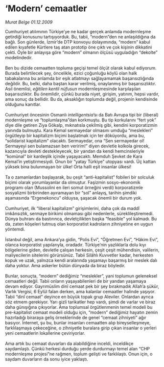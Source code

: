 # ‘Modern’ cemaatler

*Murat Belge 01.12.2009*

<div class="taraf_structure_2col_1zq">
<div class="margen_n">



 <p>Cumhuriyet atılımının Türkiye’ye ne kadar gerçek anlamda modernleşme getirdiği konusunu tartışıyorduk. Bu, tabii, “modern”den ne anlaşıldığına da bağlı. Son günlerde, İzmir’de DTP konvoyu dolayımında, “modern” kabul edilen kıyafetle Kürtlere taş atan prototip öne çıktı ve çok kişinin dikkatini çekti. Öyle bir anlayışa göre “modern” olmanın ölçüsü uyguladığın “dekolte” modelindedir. <br/><br/>Ben bu dizide cemaatten topluma geçişi temel ölçüt olarak kabul ediyorum. Burada belirtilecek şey, öncelikle, ezici çoğunluğu köylü olan halk tabakalarına bu anlamda bir eşik atlatmayı sağlayamamak başarısızlığında değildir. Bu, belki, daha baştan karar verilmiş, onaylanmış bir başarısızlıktır. Asıl önemlisi, <i>eğitilen kentli nüfusun</i> modernleşmesinde karşılaşılan başarısızlıktır. Bu önemlidir, çünkü burada niyet, girişim, yatırım, hepsi vardır, ama sonuç da bellidir. Bu da, aksaklığın toplumda değil, projenin kendisinde olduğunu kanıtlar. <br/><br/>Cumhuriyet öncesinin Osmanlı <i>intelligentsia</i>’sı da Batı Avrupa tipi bir (liberal) modernleşme ve “toplumlaşma”dan korkmuştu. Bu tip korkularını “fert yok” diye dile getiren Ziya Gökalp, mıknatısla çekilmiş gibi, kendini korporatizmin yanında bulmuştu. Kara Kemal sermayedar olmasını umduğu “meslekleri” örgütleyip bir kapitalizm biçimi başlatmak için ter döküyordu, ama bu, “solidarist kapitalizm” olacaktı. Sermayedar, ona “Sen sermayedar ol! Sermayeyi sen bulamazsan ben veririm!” diyen devletle kolkola girecek, kazancıyla devleti destekleyecek, bir yandan da kendi hemcinsleriyle “komünal” bir kardeşlik içinde yaşayacaktı. Memduh Şevket de Kara Kemal’in yetiştirmesiydi. Onun bir “yatay Türkiye” utopyası vardı. Üç kattan yüksek bina bulunmayan bir ülke! Orta halli eşit insanlar ülkesi! <br/><br/>Ta o zamanlardan başlayarak, bu çeşit “anti-kapitalist” fobileri bir solculuk biçimi olarak yorumlayanlar da olmuştur. Faşizmin sosyo-ekonomik programı olan (Mussolini en ileri somut örneğini verdi) korporatizmle sosyalizmi birbirinden ayıramayan bir “sol” anlayış, tarihin şimdiki aşamasında “Ergenekoncu” olduysa, şaşacak önemli bir durum yok. <br/><br/>Cumhuriyet, ilk “liberal kapitalizm” girişimlerini, daha çok da maddî imkânsızlık, sermaye birikimi olmaması gibi nedenlerle, süreklileştiremedi. Dünya buhranı da bastırınca, devletçilikten başka “feasible” yol kalmadı. Bu da, zaten köşeleri tutmuş olan korporatist kadroların zihniyetine en uygun yöntemdi. <br/><br/>İstanbul değil, ama Ankara’ya gidin, “Polis Evi”, “Öğretmen Evi”, “Hâkim Evi”, olanca korporatist yapılarıyla, oradadır. Türkiye’nin yazlıklarla dolu kıyı bölgelerine giden, devletle çalışan herkesin, çeşit çeşit mühendisin, valilerin, maliyecilerin sitelerini görürsünüz. Tabii Silâhlı Kuvvetler kadar, herkesten kopuk ve uzak, yalnızca kendi aralarında yaşamayı başarmış bir meslek dalı daha yoktur. Ama askerler bütün dünyada da biraz böyledir. <br/><br/>Bunlar, sonuçta, “modern” dediğimiz “meslekler”, yani toplumun geleneksel cemaatleri değil. Tabii onların yaşayabilenleri de bir yandan yaşamaya devam ediyor. Gayrımüslim dinî cemaat pek bir şey bırakmadık Allah’a şükür, Varlık Vergisi, 6 Eylül falan derken, ama kalanlar cemaatler halinde yaşıyor. Tabii “dinî cemaat” deyince en büyük topak grup Aleviler. Onlardan ayrıca söz etmem gerekiyor. Yarı gizli tarikatler hep vardı, şimdi de varlar ve biraz daha günışığına çıkıyorlar. Ama toplumsal örgütlenmenin temel modeli bu pre-kapitalist cemaat modeli olduğu için, “modern” dediğimiz hayatın zemin hazırladığı biraraya geliş örneklerinde de genel “cemaat zihniyeti” ağır basıyor. İnternet, şu bu, bunlar insanları cemaatten alıp bireyselleşmeye, farklılaşmaya çekeceğine, o zihniyetle buralara girip çıkan insanlar o yerleri yeni cemaatlerin lokallerine çeviriyorlar. <br/><br/>Ama artık bu cemaat duvarları da alabildiğine inceldi, inceldikçe saydamlaştı. Çünkü herkesi durduğu yerde durdurmayı temel alan “CHP modernleşme projesi”ne rağmen, toplum gelişti ve farklılaştı. Onun için, o saydam duvarların da sonu iyice yaklaştı.</p>
<br/>
<br/>
<br/>



<br/>


<div id="taraf_not">
</div>

</div>


</div>
